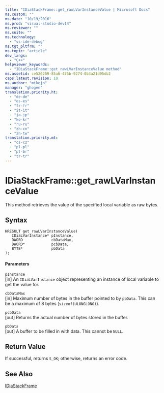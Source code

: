 ```yaml
---
title: "IDiaStackFrame::get_rawLVarInstanceValue | Microsoft Docs"
ms.custom: ""
ms.date: "10/19/2016"
ms.prod: "visual-studio-dev14"
ms.reviewer: ""
ms.suite: ""
ms.technology: 
  - "vs-ide-debug"
ms.tgt_pltfrm: ""
ms.topic: "article"
dev_langs: 
  - "C++"
helpviewer_keywords: 
  - "IDiaStackFrame::get_rawLVarInstanceValue method"
ms.assetid: ce526259-85a6-475b-9274-0b3a21d95db2
caps.latest.revision: 10
ms.author: "mikejo"
manager: "ghogen"
translation.priority.ht: 
  - "de-de"
  - "es-es"
  - "fr-fr"
  - "it-it"
  - "ja-jp"
  - "ko-kr"
  - "ru-ru"
  - "zh-cn"
  - "zh-tw"
translation.priority.mt: 
  - "cs-cz"
  - "pl-pl"
  - "pt-br"
  - "tr-tr"
---
```

# IDiaStackFrame::get_rawLVarInstanceValue
This method retrieves the value of the specified local variable as raw bytes.  
  
## Syntax  
  
```cpp#  
HRESULT get_rawLVarInstanceValue(  
   IDiaLVarInstance* pInstance,  
   DWORD             cbDataMax,  
   DWORD*            pcbData,  
   BYTE*             pbData  
);  
```  
  
#### Parameters  
 `pInstance`  
 [in] An `IDiaLVarInstance` object representing an instance of local variable to get the value for.  
  
 `cbDataMax`  
 [in] Maximum number of bytes in the buffer pointed to by `pbData`. This can be a maximum of 8 bytes (`sizeof(ULONGLONG)`).  
  
 `pcbData`  
 [out] Returns the actual number of bytes stored in the buffer.  
  
 `pbData`  
 [out] A buffer to be filled in with data. This cannot be `NULL`.  
  
## Return Value  
 If successful, returns `S_OK`; otherwise, returns an error code.  
  
## See Also  
 [IDiaStackFrame](../debugger/idiastackframe.md)